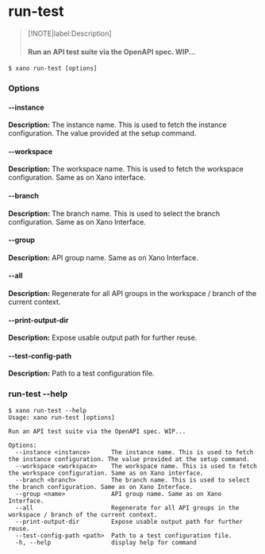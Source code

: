 # run-test
>[!NOTE|label:Description]
> #### Run an API test suite via the OpenAPI spec. WIP...

```term
$ xano run-test [options]
```
### Options

#### --instance <instance>
**Description:** The instance name. This is used to fetch the instance configuration. The value provided at the setup command.
#### --workspace <workspace>
**Description:** The workspace name. This is used to fetch the workspace configuration. Same as on Xano interface.
#### --branch <branch>
**Description:** The branch name. This is used to select the branch configuration. Same as on Xano Interface.
#### --group <name>
**Description:** API group name. Same as on Xano Interface.
#### --all
**Description:** Regenerate for all API groups in the workspace / branch of the current context.
#### --print-output-dir
**Description:** Expose usable output path for further reuse.
#### --test-config-path <path>
**Description:** Path to a test configuration file.

### run-test --help
```term
$ xano run-test --help
Usage: xano run-test [options]

Run an API test suite via the OpenAPI spec. WIP...

Options:
  --instance <instance>      The instance name. This is used to fetch the instance configuration. The value provided at the setup command.
  --workspace <workspace>    The workspace name. This is used to fetch the workspace configuration. Same as on Xano interface.
  --branch <branch>          The branch name. This is used to select the branch configuration. Same as on Xano Interface.
  --group <name>             API group name. Same as on Xano Interface.
  --all                      Regenerate for all API groups in the workspace / branch of the current context.
  --print-output-dir         Expose usable output path for further reuse.
  --test-config-path <path>  Path to a test configuration file.
  -h, --help                 display help for command
```